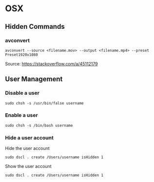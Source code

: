 # OSX

## Hidden Commands

### avconvert

```
avconvert --source <filename.mov> --output <filename.mp4> --preset Preset1920x1080
```

Source: https://stackoverflow.com/a/45112179

## User Management

### Disable a user

```
sudo chsh -s /usr/bin/false username
```

### Enable a user

```
sudo chsh -s /bin/bash username
```

### Hide a user account

Hide the user account

```
sudo dscl . create /Users/username isHidden 1
```

Show the user account

```
sudo dscl . create /Users/username isHidden 1
```

